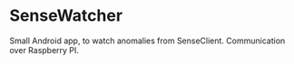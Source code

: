 # SenseWatcher
Small Android app, to watch anomalies from SenseClient.
Communication over Raspberry PI.
